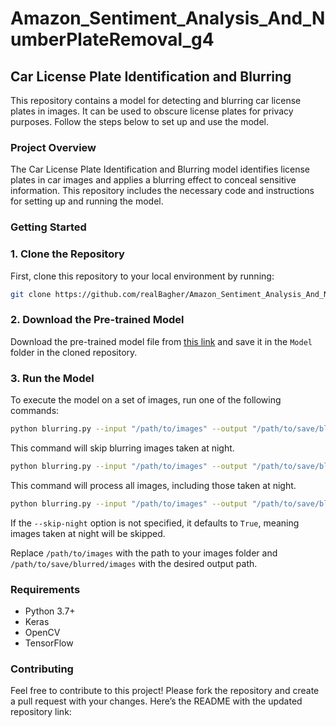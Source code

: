 # Amazon_Sentiment_Analysis_And_NumberPlateRemoval_g4

## Car License Plate Identification and Blurring

This repository contains a model for detecting and blurring car license plates in images. It can be used to obscure license plates for privacy purposes. Follow the steps below to set up and use the model.

### Project Overview
The Car License Plate Identification and Blurring model identifies license plates in car images and applies a blurring effect to conceal sensitive information. This repository includes the necessary code and instructions for setting up and running the model.

### Getting Started

### 1. Clone the Repository
First, clone this repository to your local environment by running:

```bash
git clone https://github.com/realBagher/Amazon_Sentiment_Analysis_And_NumberPlateRemoval_g4.git
```

### 2. Download the Pre-trained Model
Download the pre-trained model file from [this link](https://drive.google.com/file/d/1rtCTLDdEkBxdfsvzc9TS31Z0HXiTTP6X/view?usp=drive_link) and save it in the `Model` folder in the cloned repository.

### 3. Run the Model
To execute the model on a set of images, run one of the following commands:

```bash
python blurring.py --input "/path/to/images" --output "/path/to/save/blurred/images" --skip-night true
```
This command will skip blurring images taken at night.

```bash
python blurring.py --input "/path/to/images" --output "/path/to/save/blurred/images" --skip-night false
```
This command will process all images, including those taken at night.

```bash
python blurring.py --input "/path/to/images" --output "/path/to/save/blurred/images"
```
If the `--skip-night` option is not specified, it defaults to `True`, meaning images taken at night will be skipped.


Replace `/path/to/images` with the path to your images folder and `/path/to/save/blurred/images` with the desired output path.

### Requirements
- Python 3.7+
- Keras
- OpenCV
- TensorFlow

### Contributing
Feel free to contribute to this project! Please fork the repository and create a pull request with your changes.
Here’s the README with the updated repository link:
